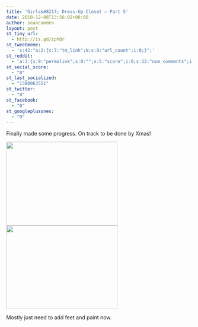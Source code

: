 ```yaml
---
title: 'Girls&#8217; Dress-Up Closet — Part 5'
date: 2010-12-08T13:56:02+00:00
author: seancamden
layout: post
st_tiny_url:
  - http://is.gd/iphQr
st_tweetmeme:
  - 's:42:"a:2:{s:7:"tm_link";N;s:9:"url_count";i:0;}";'
st_reddit:
  - 'a:3:{s:9:"permalink";s:0:"";s:5:"score";i:0;s:12:"num_comments";i:0;}'
st_social_score:
  - "0"
st_last_socialized:
  - "1390063551"
st_twitter:
  - "0"
st_facebook:
  - "0"
st_googleplusones:
  - "0"
---
```

Finally made some progress. On track to be done by Xmas!
  
<img src="http://www.seancamden.com/wp-content/uploads/2010/12/2010-12-07-13.31.13-300x225.jpg" alt="" title="2010-12-07 13.31.13" width="300" height="225" class="alignnone size-medium wp-image-283" srcset="http://seancamden.cosm/wp-content/uploads/2010/12/2010-12-07-13.31.13-300x225.jpg 300w, http://seancamden.cosm/wp-content/uploads/2010/12/2010-12-07-13.31.13-1024x768.jpg 1024w" sizes="(max-width: 300px) 100vw, 300px" />
  
<img src="http://www.seancamden.com/wp-content/uploads/2010/12/2010-12-08-12.12.41-300x225.jpg" alt="" title="2010-12-08 12.12.41" width="300" height="225" class="alignnone size-medium wp-image-284" srcset="http://seancamden.cosm/wp-content/uploads/2010/12/2010-12-08-12.12.41-300x225.jpg 300w, http://seancamden.cosm/wp-content/uploads/2010/12/2010-12-08-12.12.41-1024x768.jpg 1024w" sizes="(max-width: 300px) 100vw, 300px" />
  
Mostly just need to add feet and paint now.